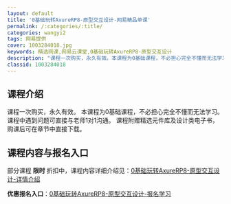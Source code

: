 ```yaml
---
layout: default
title: '0基础玩转AxureRP8-原型交互设计-网易精品单课'
permalink: /:categories/:title/
categories: wangyi2
tags: 网易提供
cover: 1003284018.jpg
keywords: 精选网课,网易云课堂,0基础玩转AxureRP8-原型交互设计
description: "课程一次购买，永久有效。本课程为0基础课程，不必担心完全不懂而无法学习。课程中遇到问题可直接与老师1对1沟通。课程附赠精选元件库及设计类电子书，购课后可在章节中直接下载。0基础玩转Axure"
classid: 1003284018
---
```


## 课程介绍

课程一次购买，永久有效。
本课程为0基础课程，不必担心完全不懂而无法学习。
课程中遇到问题可直接与老师1对1沟通。
课程附赠精选元件库及设计类电子书，购课后可在章节中直接下载。

## 课程内容与报名入口

部分课程 **限时** 折扣中，课程内容详细介绍见：[0基础玩转AxureRP8-原型交互设计-详情介绍](https://study.163.com/course/introduction/1003284018.htm?share=1&shareId=1025206652&utm_campaign=share&utm_medium=iphoneShare&utm_source=&utm_u=1025206652)

**优惠报名入口**：[0基础玩转AxureRP8-原型交互设计-报名学习](https://study.163.com/course/introduction/1003284018.htm?share=1&shareId=1025206652&utm_campaign=share&utm_medium=iphoneShare&utm_source=&utm_u=1025206652)

